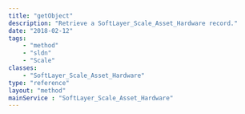 ```yaml
---
title: "getObject"
description: "Retrieve a SoftLayer_Scale_Asset_Hardware record."
date: "2018-02-12"
tags:
    - "method"
    - "sldn"
    - "Scale"
classes:
    - "SoftLayer_Scale_Asset_Hardware"
type: "reference"
layout: "method"
mainService : "SoftLayer_Scale_Asset_Hardware"
---
```

